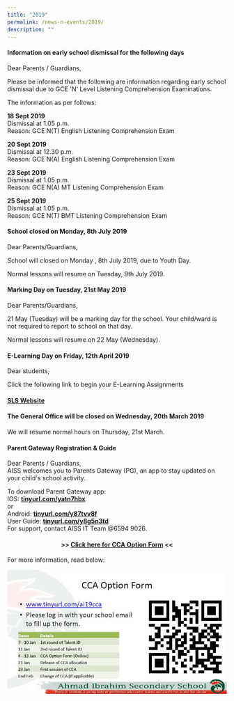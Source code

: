 ```yaml
---
title: "2019"
permalink: /news-n-events/2019/
description: ""
---
```

<h4><strong>Information on early school dismissal for the following days</strong></h4>
<p>Dear Parents / Guardians,</p>
<p>Please be informed that the following are information regarding early school dismissal due to GCE 'N' Level Listening Comprehension Examinations.</p>
<p>The information as per follows:</p>
<p><strong>18 Sept 2019</strong><br />Dismissal at 1.05 p.m.<br />Reason: GCE N(T) English Listening Comprehension Exam</p>
<p><strong>20 Sept 2019</strong><br />Dismissal at 12.30 p.m.<br />Reason: GCE N(A) English Listening Comprehension Exam</p>
<p><strong>23 Sept 2019</strong><br />Dismissal at 1.05 p.m.<br />Reason: GCE N(A) MT Listening Comprehension Exam</p>
<p><strong>25 Sept 2019</strong><br />Dismissal at 1.05 p.m.<br />Reason: GCE N(T) BMT Listening Comprehension Exam</p>
<h4><strong>School closed on Monday, 8th July 2019</strong></h4>
<p>Dear Parents/Guardians,</p>
<p>School will closed on Monday , 8th July 2019, due to Youth Day.</p>
<p>Normal lessons will resume on Tuesday, 9th July 2019.</p>
<h4><strong>Marking Day on Tuesday, 21st May 2019</strong></h4>
<p>Dear Parents/Guardians,</p>
<p>21 May (Tuesday) will be a marking day for the school. Your child/ward is not required to report to school on that day.</p>
<p>Normal lessons will resume on 22 May (Wednesday).</p>
<h4><strong>E-Learning Day on Friday, 12th April 2019</strong></h4>
<p>Dear students,</p>
<p>Click the following link to begin your E-Learning Assignments</p>
<h4><strong><a href="https://vle.learning.moe.edu.sg/login" target="_blank" rel="noopener">SLS Website</a></strong></h4>
<h4><strong>The General Office will be closed on Wednesday, 20th March 2019</strong></h4>
<p>We will resume normal hours on Thursday, 21st March.</p>
<h4><strong>Parent Gateway Registration &amp; Guide</strong></h4>
<p>Dear Parents / Guardians,<br />AISS welcomes you to Parents Gateway (PG), an app to stay updated on your child's school activity.</p>
<p>To download Parent Gateway app:&nbsp;<br />IOS:&nbsp;<a href="http://tinyurl.com/yatn7hbx" target="_blank" rel="noopener"><strong>tinyurl.com/yatn7hbx</strong></a><br />or<br />Android:&nbsp;<a href="http://tinyurl.com/y87tvv8f" target="_blank" rel="noopener"><strong>tinyurl.com/y87tvv8f</strong></a><br />User Guide:&nbsp;<strong><a href="http://tinyurl.com/y8g5n3td" target="_blank" rel="noopener">tinyurl.com/y8g5n3td</a><br /></strong>For support, contact AISS IT Team @6594 9026.</p>
<h4 style="text-align: center;"><strong>&gt;&gt;&nbsp;<a href="http://www.tinyurl.com/ai19cca" target="_blank" rel="noopener">Click here for CCA Option Form</a>&nbsp;&lt;&lt;</strong></h4>
<p>For more information, read below:</p>
<img src="/images/19_1.jpg">